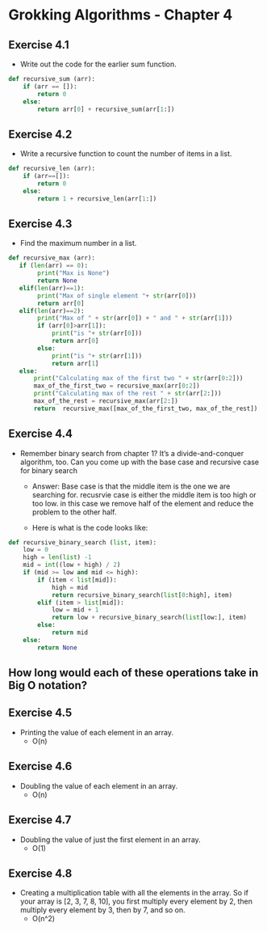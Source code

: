 # Grokking Algorithms - Chapter 4

## Exercise 4.1 
- Write out the code for the earlier sum function.
```py
def recursive_sum (arr):
    if (arr == []):
        return 0
    else:
        return arr[0] + recursive_sum(arr[1:])
```
## Exercise 4.2 
- Write a recursive function to count the number of items in a list.
```py
def recursive_len (arr):
    if (arr==[]):
        return 0
    else:
        return 1 + recursive_len(arr[1:])
```
## Exercise 4.3 
- Find the maximum number in a list.
```py
def recursive_max (arr):
   if (len(arr) == 0):
        print("Max is None")
        return None
   elif(len(arr)==1):
        print("Max of single element "+ str(arr[0]))
        return arr[0]
   elif(len(arr)==2):
        print("Max of " + str(arr[0]) + " and " + str(arr[1]))
        if (arr[0]>arr[1]):
            print("is "+ str(arr[0]))
            return arr[0]
        else:
            print("is "+ str(arr[1]))
            return arr[1]
   else:
       print("Calculating max of the first two " + str(arr[0:2]))
       max_of_the_first_two = recursive_max(arr[0:2])
       print("Calculating max of the rest " + str(arr[2:]))
       max_of_the_rest = recursive_max(arr[2:])
       return  recursive_max([max_of_the_first_two, max_of_the_rest])
```
## Exercise 4.4 
- Remember binary search from chapter 1? It’s a divide-and-conquer 
algorithm, too. Can you come up with the base case and recursive 
case for binary search

    - Answer: Base case is that the middle item is the one we are searching for. recusrvie case is either the middle item is too high or too low. in this case we remove half of the element and reduce the problem to the other half.

    - Here is what is the code looks like:
```py
def recursive_binary_search (list, item):
    low = 0
    high = len(list) -1
    mid = int((low + high) / 2)
    if (mid >= low and mid <= high):
        if (item < list[mid]):
            high = mid
            return recursive_binary_search(list[0:high], item)
        elif (item > list[mid]):
            low = mid + 1
            return low + recursive_binary_search(list[low:], item)
        else:
            return mid
    else:
        return None
```

## How long would each of these operations take in Big O notation?
## Exercise 4.5 
- Printing the value of each element in an array. 
    - O(n)
## Exercise 4.6 
- Doubling the value of each element in an array.
    - O(n)
## Exercise 4.7 
- Doubling the value of just the first element in an array.
    - O(1)
## Exercise 4.8 
- Creating a multiplication table with all the elements in the array. So if your array is [2, 3, 7, 8, 10], you first multiply every element by 2, then multiply every element by 3, then by 7, and so on. 
    - O(n^2)